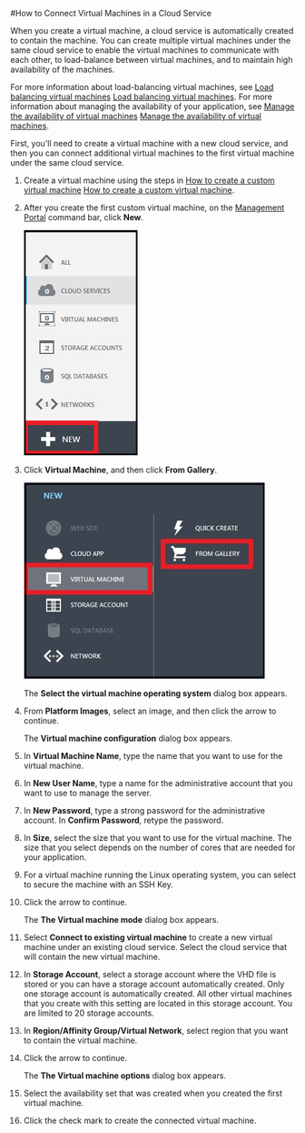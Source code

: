 <properties writer="kathydav" editor="tysonn" manager="jeffreyg" /> 



#How to Connect Virtual Machines in a Cloud Service




When you create a virtual machine, a cloud service is automatically created to contain the machine. You can create multiple virtual machines under the same cloud service to enable the virtual machines to communicate with each other, to load-balance between virtual machines, and to maintain high availability of the machines. 



For more information about load-balancing virtual machines, see [Load balancing virtual machines] [Load balancing virtual machines]. For more information about managing the availability of your application, see [Manage the availability of virtual machines] [Manage the availability of virtual machines]. 



First, you'll need to create a virtual machine with a new cloud service, and then you can connect additional virtual machines to the first virtual machine under the same cloud service. 



1. Create a virtual machine using the steps in [How to create a custom virtual machine] [How to create a custom virtual machine].


2. After you create the first custom virtual machine, on the [Management Portal](http://manage.windowsazure.com) command bar, click **New**.


	![Create a new virtual machine](./media/howto-connect-vm-cloud-service/Create.png)

3. Click **Virtual Machine**, and then click **From Gallery**.

	
	![Create a custom virtual machine](./media/howto-connect-vm-cloud-service/CreateNew.png)

	The **Select the virtual machine operating system** dialog box appears. 


4. From **Platform Images**, select an image, and then click the arrow to continue.


	The **Virtual machine configuration** dialog box appears.


5. In **Virtual Machine Name**, type the name that you want to use for the virtual machine.


6. In **New User Name**, type a name for the administrative account that you want to use to manage the server.


7. In **New Password**, type a strong password for the administrative account. In **Confirm Password**, retype the password.



8. In **Size**, select the size that you want to use for the virtual machine. The size that you select depends on the number of cores that are needed for your application.


9. For a virtual machine running the Linux operating system, you can select to secure the machine with an SSH Key.


10. Click the arrow to continue.


	The **The Virtual machine mode** dialog box appears.
	

11. Select **Connect to existing virtual machine** to create a new virtual machine under an existing cloud service. Select the cloud service that will contain the new virtual machine.


12. In **Storage Account**, select a storage account where the VHD file is stored or you can have a storage account automatically created. Only one storage account is automatically created. All other virtual machines that you create with this setting are located in this storage account. You are limited to 20 storage accounts.


13. In **Region/Affinity Group/Virtual Network**, select region that you want to contain the virtual machine.


14. Click the arrow to continue.


	The **The Virtual machine options** dialog box appears.



15. Select the availability set that was created when you created the first virtual machine.


16. Click the check mark to create the connected virtual machine.





[How to create a custom virtual machine]: http://windowsazure.com/en-us/documentation/articles/virtual-machines-create-custom/
[Load balancing virtual machines]: http://windowsazure.com/en-us/documentation/articles/load-balance-virtual-machines/
[Manage the availability of virtual machines]: http://windowsazure.com/en-us/documentation/articles/virtual-machines-manage-availability/